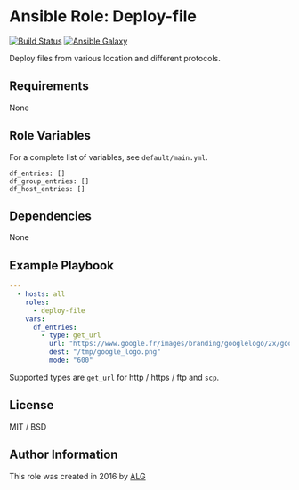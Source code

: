 # Ansible Role: Deploy-file

[![Build Status](https://travis-ci.org/AttestationLegale/ansible-role-deploy-file.svg?branch=master)](https://travis-ci.org/AttestationLegale/ansible-role-deploy-file) [![Ansible Galaxy](http://img.shields.io/badge/ansible--galaxy-deploy--file-blue.svg)](https://galaxy.ansible.com/AttestationLegale/deploy-file/)

Deploy files from various location and different protocols.

## Requirements

None

## Role Variables

For a complete list of variables, see `default/main.yml`.

    df_entries: []
    df_group_entries: []
    df_host_entries: []

## Dependencies

None

## Example Playbook

```yaml
---
  - hosts: all
    roles:
      - deploy-file
    vars:
      df_entries:
        - type: get_url
          url: "https://www.google.fr/images/branding/googlelogo/2x/googlelogo_color_272x92dp.png"
          dest: "/tmp/google_logo.png"
          mode: "600"

```

Supported types are `get_url` for http / https / ftp and `scp`.

## License

MIT / BSD

## Author Information

This role was created in 2016 by [ALG](https://www.attestationlegale.fr)
